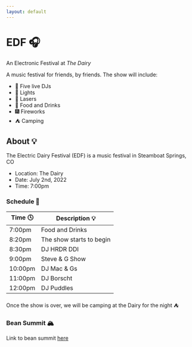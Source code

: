 ```yaml
---
layout: default
---
```

<!-- See the link below for markdown examples with this template -->
<!-- https://github.com/pages-themes/cayman/blob/master/index.md -->

# EDF 🎧

An Electronic Festival at *The Dairy*

A music festival for friends, by friends. The show will include:

- 🎵 Five live DJs
- 🚦 Lights
- 🔦 Lasers
- 🥘 Food and Drinks
- 🎆 Fireworks
- ⛺ Camping

## About 💡

The Electric Dairy Festival (EDF) is a music festival in Steamboat Springs, CO

- Location: The Dairy
- Date: July 2nd, 2022
- Time: 7:00pm

### Schedule 📆

| Time 🕓 | Description 💡 |
| ------ | ----------- |
| 7:00pm | Food and Drinks |
| 8:20pm | The show starts to begin |
| 8:30pm | DJ HRDR DDI |
| 9:00pm | Steve & G Show |
| 10:00pm | DJ Mac & Gs |
| 11:00pm  | DJ Borscht |
| 12:00pm | DJ Puddles |

Once the show is over, we will be camping at the Dairy for the night ⛺

### Bean Summit 🏔️

Link to bean summit [here](./bean-summit.html)
